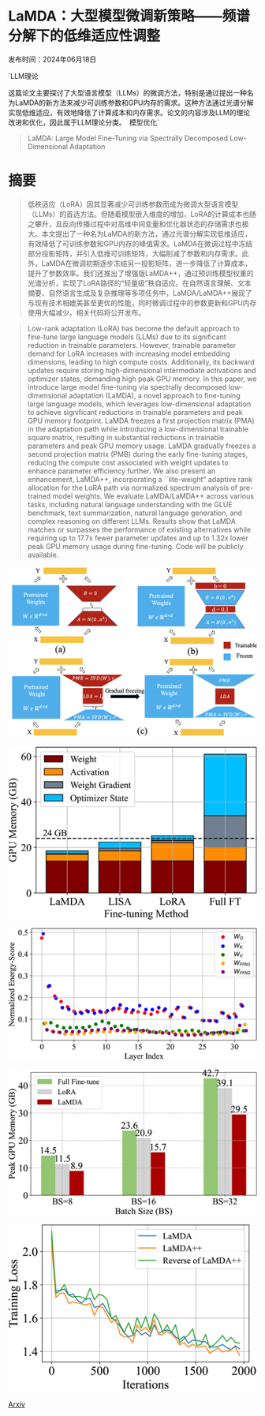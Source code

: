 # LaMDA：大型模型微调新策略——频谱分解下的低维适应性调整

发布时间：2024年06月18日

`LLM理论

这篇论文主要探讨了大型语言模型（LLMs）的微调方法，特别是通过提出一种名为LaMDA的新方法来减少可训练参数和GPU内存的需求。这种方法通过光谱分解实现低维适应，有效地降低了计算成本和内存需求。论文的内容涉及LLM的理论改进和优化，因此属于LLM理论分类。` `模型优化`

> LaMDA: Large Model Fine-Tuning via Spectrally Decomposed Low-Dimensional Adaptation

# 摘要

> 低秩适应（LoRA）因其显著减少可训练参数而成为微调大型语言模型（LLMs）的首选方法。但随着模型嵌入维度的增加，LoRA的计算成本也随之攀升，且反向传播过程中对高维中间变量和优化器状态的存储需求也极大。本文提出了一种名为LaMDA的新方法，通过光谱分解实现低维适应，有效降低了可训练参数和GPU内存的峰值需求。LaMDA在微调过程中冻结部分投影矩阵，并引入低维可训练矩阵，大幅削减了参数和内存需求。此外，LaMDA在微调初期逐步冻结另一投影矩阵，进一步降低了计算成本，提升了参数效率。我们还推出了增强版LaMDA++，通过预训练模型权重的光谱分析，实现了LoRA路径的“轻量级”秩自适应。在自然语言理解、文本摘要、自然语言生成及复杂推理等多项任务中，LaMDA/LaMDA++展现了与现有技术相媲美甚至更优的性能，同时微调过程中的参数更新和GPU内存使用大幅减少。相关代码将公开发布。

> Low-rank adaptation (LoRA) has become the default approach to fine-tune large language models (LLMs) due to its significant reduction in trainable parameters. However, trainable parameter demand for LoRA increases with increasing model embedding dimensions, leading to high compute costs. Additionally, its backward updates require storing high-dimensional intermediate activations and optimizer states, demanding high peak GPU memory. In this paper, we introduce large model fine-tuning via spectrally decomposed low-dimensional adaptation (LaMDA), a novel approach to fine-tuning large language models, which leverages low-dimensional adaptation to achieve significant reductions in trainable parameters and peak GPU memory footprint. LaMDA freezes a first projection matrix (PMA) in the adaptation path while introducing a low-dimensional trainable square matrix, resulting in substantial reductions in trainable parameters and peak GPU memory usage. LaMDA gradually freezes a second projection matrix (PMB) during the early fine-tuning stages, reducing the compute cost associated with weight updates to enhance parameter efficiency further. We also present an enhancement, LaMDA++, incorporating a ``lite-weight" adaptive rank allocation for the LoRA path via normalized spectrum analysis of pre-trained model weights. We evaluate LaMDA/LaMDA++ across various tasks, including natural language understanding with the GLUE benchmark, text summarization, natural language generation, and complex reasoning on different LLMs. Results show that LaMDA matches or surpasses the performance of existing alternatives while requiring up to 17.7x fewer parameter updates and up to 1.32x lower peak GPU memory usage during fine-tuning. Code will be publicly available.

![LaMDA：大型模型微调新策略——频谱分解下的低维适应性调整](../../../paper_images/2406.12832/Method.png)

![LaMDA：大型模型微调新策略——频谱分解下的低维适应性调整](../../../paper_images/2406.12832/x1.png)

![LaMDA：大型模型微调新策略——频谱分解下的低维适应性调整](../../../paper_images/2406.12832/x2.png)

![LaMDA：大型模型微调新策略——频谱分解下的低维适应性调整](../../../paper_images/2406.12832/x3.png)

![LaMDA：大型模型微调新策略——频谱分解下的低维适应性调整](../../../paper_images/2406.12832/x4.png)

[Arxiv](https://arxiv.org/abs/2406.12832)